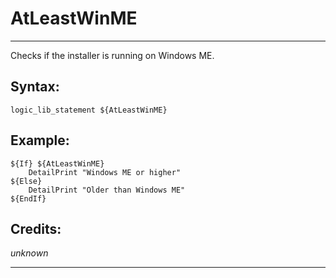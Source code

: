 # AtLeastWinME

---

Checks if the installer is running on Windows ME.

## Syntax:

	logic_lib_statement ${AtLeastWinME}

## Example:

	${If} ${AtLeastWinME}
		DetailPrint "Windows ME or higher"
	${Else}
		DetailPrint "Older than Windows ME"
	${EndIf}

## Credits:

*unknown*

---

